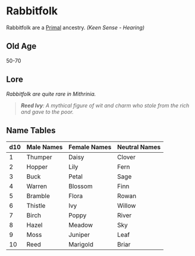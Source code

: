 # Rabbitfolk

Rabbitfolk are a [Primal](../Mechanical/Primal.md) ancestry. *(Keen Sense - Hearing)*

## Old Age

50-70

## Lore

*Rabbitfolk are quite rare in Mithrinia.*

> ***Reed Ivy**: A mythical figure of wit and charm who stole from the rich and gave to the poor.*

## Name Tables

| d10 | Male Names | Female Names | Neutral Names |
| --- | ---------- | ------------ | ------------- |
| 1   | Thumper    | Daisy        | Clover        |
| 2   | Hopper     | Lily         | Fern          |
| 3   | Buck       | Petal        | Sage          |
| 4   | Warren     | Blossom      | Finn          |
| 5   | Bramble    | Flora        | Rowan         |
| 6   | Thistle    | Ivy          | Willow        |
| 7   | Birch      | Poppy        | River         |
| 8   | Hazel      | Meadow       | Sky           |
| 9   | Moss       | Juniper      | Leaf          |
| 10  | Reed       | Marigold     | Briar         |
